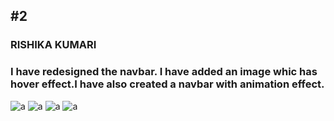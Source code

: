 ## #2
### RISHIKA KUMARI
### I have redesigned the navbar. I have added an image whic has hover effect.I have also created a navbar with animation effect.
![a](https://drive.google.com/drive/u/3/my-drive)
![a](https://drive.google.com/drive/u/3/my-drive)
![a](https://drive.google.com/file/d/1IkgTR7owRGD70kX4rlrtCoPIJWrhf07G/view?usp=sharing)
![a](https://drive.google.com/file/d/1IkgTR7owRGD70kX4rlrtCoPIJWrhf07G/view?usp=sharing)

